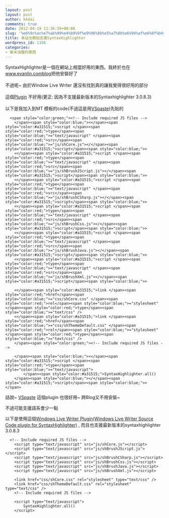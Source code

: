 ```yaml
---
layout: post
layout: post
author: kkdai
comments: true
date: 2012-04-19 11:36:59+00:00
slug: '%e6%9c%ac%e7%ab%99%e4%b9%9f%e9%96%8b%e5%a7%8b%e6%94%af%e6%8f%b4syntaxhighlighter'
title: 本站也開始支援SyntaxHighlighter
wordpress_id: 1156
categories:
- 柴米油鹽的東西
---
```


SyntaxHighlighter是一個在網站上相當好用的東西。我終於也在<a href="http://www.evanlin.comblog">www.evanlin.comblog</a>把他安裝好了<br></br>不過呢~ 由於Window Live Writer 還沒有找到真的讓我覺得很好用的部分<br></br>這個<a href="http://wlwsyntaxhighlighter.codeplex.com/">Plugin</a> 不好用(更正: 因為不支援最新版本的Syntaxhighlighter 3.0.8.3)<br></br>以下是我加入到MT 模板的code(不過這是用<a href="http://plugins.live.com/writer/detail/paste-from-visual-studio">VSpaste</a>)先貼的




    
      <span style="color:green;"><!-- Include required JS files -->
        </span><span style="color:blue;"><</span><span style="color:#a31515;">script </span><span style="color:red;">type</span><span style="color:blue;">="text/javascript" </span><span style="color:red;">src</span><span style="color:blue;">="js/shCore.js"></</span><span style="color:#a31515;">script</span><span style="color:blue;">>
        <</span><span style="color:#a31515;">script </span><span style="color:red;">type</span><span style="color:blue;">="text/javascript" </span><span style="color:red;">src</span><span style="color:blue;">="js/shBrushJScript.js"></</span><span style="color:#a31515;">script</span><span style="color:blue;">>
        <</span><span style="color:#a31515;">script </span><span style="color:red;">type</span><span style="color:blue;">="text/javascript" </span><span style="color:red;">src</span><span style="color:blue;">="js/shBrushCSharp.js"></</span><span style="color:#a31515;">script</span><span style="color:blue;">>
        <</span><span style="color:#a31515;">script </span><span style="color:red;">type</span><span style="color:blue;">="text/javascript" </span><span style="color:red;">src</span><span style="color:blue;">="js/shBrushCss.js"></</span><span style="color:#a31515;">script</span><span style="color:blue;">>
        <</span><span style="color:#a31515;">script </span><span style="color:red;">type</span><span style="color:blue;">="text/javascript" </span><span style="color:red;">src</span><span style="color:blue;">="js/shBrushJava.js"></</span><span style="color:#a31515;">script</span><span style="color:blue;">>
        <</span><span style="color:#a31515;">script </span><span style="color:red;">type</span><span style="color:blue;">="text/javascript" </span><span style="color:red;">src</span><span style="color:blue;">="js/shBrushXml.js"></</span><span style="color:#a31515;">script</span><span style="color:blue;">>
    
        <</span><span style="color:#a31515;">link </span><span style="color:red;">href</span><span style="color:blue;">="css/shCore.css" </span><span style="color:red;">rel</span><span style="color:blue;">="stylesheet" </span><span style="color:red;">type</span><span style="color:blue;">="text/css" />
        <</span><span style="color:#a31515;">link </span><span style="color:red;">href</span><span style="color:blue;">="css/shThemeDefault.css" </span><span style="color:red;">rel</span><span style="color:blue;">="stylesheet" </span><span style="color:red;">type</span><span style="color:blue;">="text/css" />
        </span><span style="color:green;"><!-- Include required JS files -->
    
        </span><span style="color:blue;"><</span><span style="color:#a31515;">script </span><span style="color:red;">type</span><span style="color:blue;">="text/javascript">
            </span><span style="color:#a31515;">SyntaxHighlighter.all()
        </span><span style="color:blue;"></</span><span style="color:#a31515;">script</span><span style="color:blue;">>
    </span>





話說~ [VSpaste](http://plugins.live.com/writer/detail/paste-from-visual-studio) 這個plugin 也很好用~ 跨Blog又不用安裝~ 





不過可能支援語系會少一點





以下是使用這個[Windows Live Writer Plugin(Windows Live Writer Source Code plugin for SyntaxHighlighter)](http://sourcecodeplugin.codeplex.com/) , 而且也支援最新版本的syntaxhighlighter 3.0.8.3








    
      <!-- Include required JS files -->
        <script type="text/javascript" src="js/shCore.js"></script>
        <script type="text/javascript" src="js/shBrushJScript.js"></script>
        <script type="text/javascript" src="js/shBrushCSharp.js"></script>
        <script type="text/javascript" src="js/shBrushCss.js"></script>
        <script type="text/javascript" src="js/shBrushJava.js"></script>
        <script type="text/javascript" src="js/shBrushXml.js"></script>
    
        <link href="css/shCore.css" rel="stylesheet" type="text/css" />
        <link href="css/shThemeDefault.css" rel="stylesheet" type="text/css" />
        <!-- Include required JS files -->
    
        <script type="text/javascript">
            SyntaxHighlighter.all()
        </script>
